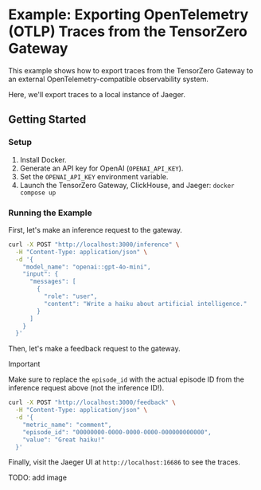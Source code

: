 # Example: Exporting OpenTelemetry (OTLP) Traces from the TensorZero Gateway

This example shows how to export traces from the TensorZero Gateway to an external OpenTelemetry-compatible observability system.

Here, we'll export traces to a local instance of Jaeger.

## Getting Started

### Setup

1. Install Docker.
2. Generate an API key for OpenAI (`OPENAI_API_KEY`).
3. Set the `OPENAI_API_KEY` environment variable.
4. Launch the TensorZero Gateway, ClickHouse, and Jaeger: `docker compose up`

### Running the Example

First, let's make an inference request to the gateway.

```bash
curl -X POST "http://localhost:3000/inference" \
  -H "Content-Type: application/json" \
  -d '{
    "model_name": "openai::gpt-4o-mini",
    "input": {
      "messages": [
        {
          "role": "user",
          "content": "Write a haiku about artificial intelligence."
        }
      ]
    }
  }'
```

Then, let's make a feedback request to the gateway.

> [!IMPORTANT]
>
> Make sure to replace the `episode_id` with the actual episode ID from the inference request above (not the inference ID!).

```bash
curl -X POST "http://localhost:3000/feedback" \
  -H "Content-Type: application/json" \
  -d '{
    "metric_name": "comment",
    "episode_id": "00000000-0000-0000-0000-000000000000",
    "value": "Great haiku!"
  }'
```

Finally, visit the Jaeger UI at `http://localhost:16686` to see the traces.

TODO: add image
